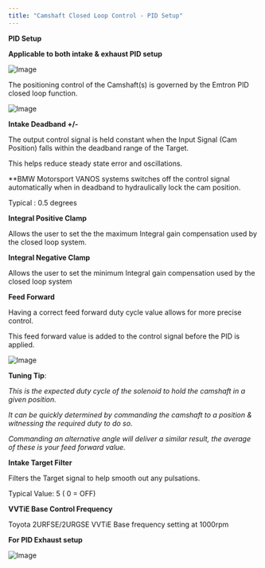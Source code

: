 ```yaml
---
title: "Camshaft Closed Loop Control - PID Setup"
---
```


**PID Setup**&nbsp;


**Applicable to both intake \& exhaust PID setup**


![Image](</lib/VVT 15.jpg>)


The positioning control of the Camshaft(s) is governed by the Emtron PID closed loop function.


![Image](</lib/VVT 16.jpg>) &nbsp;


**Intake Deadband +/-**&nbsp;


The output control signal is held constant when the Input Signal (Cam Position) falls within the deadband range of the Target.&nbsp;

This helps reduce steady state error and oscillations.


\*\*BMW Motorsport VANOS systems switches off the control signal automatically when in deadband to hydraulically lock the cam position.&nbsp;


Typical : 0.5 degrees


**Integral Positive Clamp**

Allows the user to set the the maximum Integral gain compensation used by the closed loop system. &nbsp;


**Integral Negative Clamp**

Allows the user to set the minimum Integral gain compensation used by the closed loop system


**Feed Forward**&nbsp;

Having a correct feed forward duty cycle value allows for more precise control.

This feed forward value is added to the control signal before the PID is applied. &nbsp;

![Image](</lib/Tuning Tip.jpg>) &nbsp; &nbsp; &nbsp; &nbsp; &nbsp; &nbsp;

**Tuning Tip**:&nbsp;

*This is the expected duty cycle of the solenoid to hold the camshaft in a given position.*

*It can be quickly determined by commanding the camshaft to a position \& witnessing the required duty to do so.*

*Commanding an alternative angle will deliver a similar result, the average of these is your feed forward value.*


**Intake Target Filter**

Filters the Target signal to help smooth out any pulsations.


Typical Value: 5 ( 0 = OFF)


**VVTiE Base Control Frequency**

Toyota 2URFSE/2URGSE VVTiE Base frequency setting at 1000rpm


**For PID Exhaust setup**

![Image](</lib/VVT 1718.jpg>)



